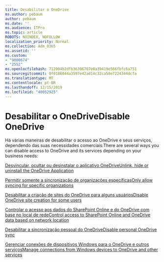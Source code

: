 ```yaml
---
title: Desabilitar o OneDrive
ms.author: pebaum
author: pebaum
ms.date: ''
ms.audience: ITPro
ms.topic: article
ROBOTS: NOINDEX, NOFOLLOW
localization_priority: Normal
ms.collection: Adm_O365
ms.assetid: ''
ms.custom:
- "9000674"
- "2552"
ms.openlocfilehash: 712004b2dfb36396707e0a39419e566fbfc6a751
ms.sourcegitcommit: 0f0186044a3597e42ad14c32ca58e7224344dcfa
ms.translationtype: MT
ms.contentlocale: pt-BR
ms.lasthandoff: 12/15/2019
ms.locfileid: "40052925"
---
```

# <a name="disable-onedrive"></a><span data-ttu-id="0bbef-102">Desabilitar o OneDrive</span><span class="sxs-lookup"><span data-stu-id="0bbef-102">Disable OneDrive</span></span>

<span data-ttu-id="0bbef-103">Há várias maneiras de desabilitar o acesso ao OneDrive e seus serviços, dependendo das suas necessidades comerciais:</span><span class="sxs-lookup"><span data-stu-id="0bbef-103">There are several ways you can disable access to OneDrive and its services depending on your business needs:</span></span>

[<span data-ttu-id="0bbef-104">Desvincular, ocultar ou desinstalar o aplicativo OneDrive</span><span class="sxs-lookup"><span data-stu-id="0bbef-104">Unlink, hide or uninstall the OneDrive Application</span></span>](https://support.office.com/article/turn-off-disable-or-uninstall-onedrive-f32a17ce-3336-40fe-9c38-6efb09f944b0)

[<span data-ttu-id="0bbef-105">Permitir somente a sincronização de organizações específicas</span><span class="sxs-lookup"><span data-stu-id="0bbef-105">Only allow syncing for specific organizations</span></span>](https://docs.microsoft.com/onedrive/use-group-policy#allow-syncing-onedrive-accounts-for-only-specific-organizations)

[<span data-ttu-id="0bbef-106">Desabilitar a criação de sites do OneDrive para alguns usuários</span><span class="sxs-lookup"><span data-stu-id="0bbef-106">Disable OneDrive site creation for some users</span></span>](https://docs.microsoft.com/sharepoint/manage-user-profiles#disable-onedrive-creation-for-some-users)

[<span data-ttu-id="0bbef-107">Controlar o acesso aos dados do SharePoint Online e do OneDrive com base no local de rede</span><span class="sxs-lookup"><span data-stu-id="0bbef-107">Control access to SharePoint Online and OneDrive data based on network location</span></span>](https://docs.microsoft.com/sharepoint/control-access-based-on-network-location)

[<span data-ttu-id="0bbef-108">Desabilitar a sincronização pessoal do OneDrive</span><span class="sxs-lookup"><span data-stu-id="0bbef-108">Disable personal OneDrive sync</span></span>](https://docs.microsoft.com/onedrive/use-group-policy#DisablePersonalSync)

[<span data-ttu-id="0bbef-109">Gerenciar conexões de dispositivos Windows para o OneDrive e outros serviços</span><span class="sxs-lookup"><span data-stu-id="0bbef-109">Manage connections from Windows devices to OneDrive and other services</span></span>](https://docs.microsoft.com/windows/privacy/manage-connections-from-windows-operating-system-components-to-microsoft-services#bkmk-onedrive)



